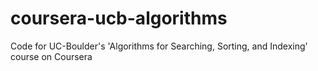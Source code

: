 # coursera-ucb-algorithms
Code for UC-Boulder's 'Algorithms for Searching, Sorting, and Indexing' course on Coursera
